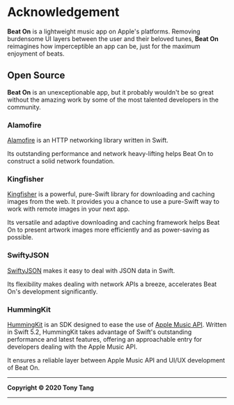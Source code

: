 # Acknowledgement
**Beat On** is a lightweight music app on Apple's platforms. Removing burdensome UI layers between the user and their beloved tunes, **Beat On** reimagines how imperceptible an app can be, just for the maximum enjoyment of beats.

## Open Source

**Beat On** is an unexceptionable app, but it probably wouldn't be so great without the amazing work by some of the most talented developers in the community.

### Alamofire
[Alamofire](https://github.com/Alamofire/Alamofire) is an HTTP networking library written in Swift. 

Its outstanding performance and network heavy-lifting helps Beat On to construct a solid network foundation.

### Kingfisher
[Kingfisher](https://github.com/onevcat/Kingfisher) is a powerful, pure-Swift library for downloading and caching images from the web. It provides you a chance to use a pure-Swift way to work with remote images in your next app.

Its versatile and adaptive downloading and caching framework helps Beat On to present artwork images more efficiently and as power-saving as possible.

### SwiftyJSON
[SwiftyJSON](https://github.com/SwiftyJSON/SwiftyJSON) makes it easy to deal with JSON data in Swift.

Its flexibility makes dealing with network APIs a breeze, accelerates Beat On's development significantly.

### HummingKit
[HummingKit](https://github.com/TonyTang2001/HummingKit) is an SDK designed to ease the use of [Apple Music API](https://developer.apple.com/documentation/applemusicapi). Written in Swift 5.2, HummingKit takes advantage of Swift's outstanding performance and latest features, offering an approachable entry for developers dealing with the Apple Music API.

It ensures a reliable layer between Apple Music API and UI/UX development of Beat On. 


---

**Copyright © 2020 Tony Tang**

---